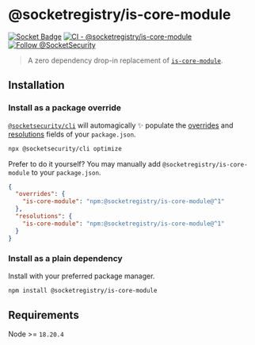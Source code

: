 # @socketregistry/is-core-module

[![Socket Badge](https://socket.dev/api/badge/npm/package/@socketregistry/is-core-module)](https://socket.dev/npm/package/@socketregistry/is-core-module)
[![CI - @socketregistry/is-core-module](https://github.com/SocketDev/socket-registry-js/actions/workflows/test.yml/badge.svg)](https://github.com/SocketDev/socket-registry-js/actions/workflows/test.yml)
[![Follow @SocketSecurity](https://img.shields.io/twitter/follow/SocketSecurity?style=social)](https://twitter.com/SocketSecurity)

> A zero dependency drop-in replacement of
> [`is-core-module`](https://www.npmjs.com/package/is-core-module).

## Installation

### Install as a package override

[`@socketsecurity/cli`](https://www.npmjs.com/package/@socketsecurity/cli) will
automagically :sparkles: populate the
[overrides](https://docs.npmjs.com/cli/v9/configuring-npm/package-json#overrides)
and [resolutions](https://yarnpkg.com/configuration/manifest#resolutions) fields
of your `package.json`.

```sh
npx @socketsecurity/cli optimize
```

Prefer to do it yourself? You may manually add `@socketregistry/is-core-module`
to your `package.json`.

```json
{
  "overrides": {
    "is-core-module": "npm:@socketregistry/is-core-module@^1"
  },
  "resolutions": {
    "is-core-module": "npm:@socketregistry/is-core-module@^1"
  }
}
```

### Install as a plain dependency

Install with your preferred package manager.

```sh
npm install @socketregistry/is-core-module
```

## Requirements

Node >= `18.20.4`
